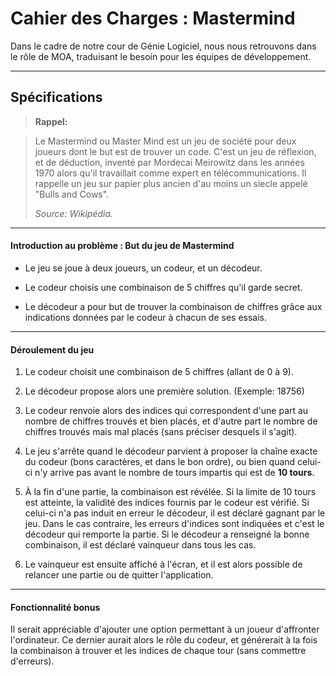 Cahier des Charges : Mastermind
===================


Dans le cadre de notre cour de Génie Logiciel, nous nous retrouvons dans le rôle de MOA, traduisant le besoin pour les équipes de développement.

----------


Spécifications
-------------

> **Rappel:**

> Le Mastermind ou Master Mind est un jeu de société pour deux joueurs dont le but est de trouver un code. C'est un jeu de réflexion, et de déduction, inventé par Mordecai Meirowitz dans les années 1970 alors qu'il travaillait comme expert en télécommunications. Il rappelle un jeu sur papier plus ancien d'au moins un siecle appelé "Bulls and Cows".
>
> *Source: Wikipédia.*

----------
#### Introduction au problème : But du jeu de Mastermind

- Le jeu se joue à deux joueurs, un codeur, et un décodeur.

- Le codeur choisis une combinaison de 5 chiffres qu'il garde secret.

- Le décodeur a pour but de trouver la combinaison de chiffres grâce aux indications données par le codeur à chacun de ses essais.


----------
#### Déroulement du jeu

 1.  Le codeur choisit une combinaison de 5 chiffres (allant de 0 à 9).

 2. Le décodeur propose alors une première solution. (Exemple: 18756)

 3. Le codeur renvoie alors des indices qui correspondent d'une part au nombre de chiffres trouvés et bien placés, et d'autre part le nombre de chiffres trouvés mais mal placés (sans préciser desquels il s'agit).

 4. Le jeu s'arrête quand le décodeur parvient à proposer la chaîne exacte du codeur (bons caractères, et dans le bon ordre), ou bien quand celui-ci n'y arrive pas avant le nombre de tours impartis qui est de **10 tours**.
 
 5. À la fin d'une partie, la combinaison est révélée. Si la limite de 10 tours est atteinte, la validité des indices fournis par le codeur est vérifié. Si celui-ci n'a pas induit en erreur le décodeur, il est déclaré gagnant par le jeu. Dans le cas contraire, les erreurs d'indices sont indiquées et c'est le décodeur qui remporte la partie. Si le décodeur a renseigné la bonne combinaison, il est déclaré vainqueur dans tous les cas.
 
 6. Le vainqueur est ensuite affiché à l'écran, et il est alors possible de relancer une partie ou de quitter l'application.

----------
#### Fonctionnalité bonus

Il serait appréciable d'ajouter une option permettant à un joueur d'affronter l'ordinateur. Ce dernier aurait alors le rôle du codeur, et générerait à la fois la combinaison à trouver et les indices de chaque tour (sans commettre d'erreurs).
